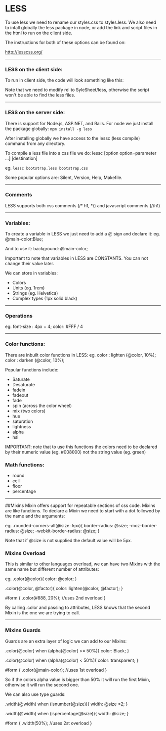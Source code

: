 # LESS
To use less we need to rename our styles.css to styles.less. We also need to intall globally the less package in node, or add the link and script files in the html to run on the client side.

The instructions for both of these options can be found on:

http://lesscss.org/


---
### LESS on the client side:
To run in client side, the code will look something like this:

  <!-- importing less files: -->
  <link rel="StyleSheet/less" href="css/init.less" type="text/css">
  <link rel="StyleSheet/less" href="css/my.less" type="text/css">

  <!-- importing less script: -->
  <script src="//cdnjs.cloudflare.com/ajax/libs/less.js/3.9.0/less.min.js"></script>


Note that we need to modify rel to SyleSheet/less, otherwise the script won't be able to find the less files. 


---
### LESS on the server side:
There is support for Node.js, ASP.NET, and Rails. For node we just install the package globally:
`npm install -g less`

After installing globally we have access to the lessc (less compile) command from any directory. 

To compile a less file into a css file we do:
lessc [option option=parameter ...] <source> [destination]

eg.
`lessc bootstrap.less bootstrap.css`

Some popular options are:
Silent, Version, Help, Makefile.
 

---
### Comments

LESS supports both css comments (/* h1, */) and javascript comments (//h1)


---
### Variables:
To create a variable in LESS we just need to add a @ sign and declare it:
eg. 
@main-color:Blue;

And to use it:
background: @main-color;

Important to note that variables in LESS are CONSTANTS. You can not change their value later. 

We can store in variables:
  * Colors 
  * Units (eg. 1rem)
  * Strings (eg. Helvetica)
  * Complex types (1px solid black)

---
### Operations
eg.
font-size : 4px + 4;
color: #FFF / 4

---
### Color functions:
There are inbuilt color functions in LESS: 
eg.
color : lighten (@color, 10%);
color : darken (@color, 10%);

Popular functions include:
* Saturate
* Desaturate
* fadein
* fadeout
* fade
* spin (across the color wheel)
* mix (two colors)
* hue 
* saturation
* lightness
* alpha
* hsl

IMPORTANT: note that to use this functions the colors need to be declared by their numeric value (eg. #008000) not the string value (eg. green)

### Math functions:
* round
* ceil
* floor
* percentage


---
##Mixins
Mixin offers support for repeatable sections of css code. Mixins are like functions. 
To declare a Mixin we need to start with a dot followed by the name and the arguments:

eg. 
.rounded-corners-all(@size: 5px){
  border-radius: @size;
  -moz-border-radius: @size;
  -webkit-border-radius: @size;
}

Note that if @size is not supplied the default value will be 5px.

### Mixins Overload
This is similar to other languages overload, we can have two Mixins with the same name but different number of attributes:

eg.
.color(@color){
  color: @color;
}

.color(@color, @factor){
  color: lighten(@color, @factor);
}

\#form
{
  .color(#888, 20%); //uses 2nd overload
}

By calling .color and passing to attributes, LESS knows that the second Mixin is the one we are trying to call. 

---
### Mixins Guards
Guards are an extra layer of logic we can add to our Mixins:

.color(@color) when (alpha(@color) >= 50%){
  color: Black;
}

.color(@color) when (alpha(@color) < 50%){
  color: transparent;
}

\#form
{
  .color(@main-color); //uses 1st overload
}

So if the colors alpha value is bigger than 50% it will run the first Mixin, otherwise it will run the second one. 


We can also use type guards:

.width(@width) when (isnumber(@size)){
  width: @size *2;
}

.width(@width) when (ispercentage(@size)){
  width: @size;
}

\#form
{
  .width(50%); //uses 2st overload
}





